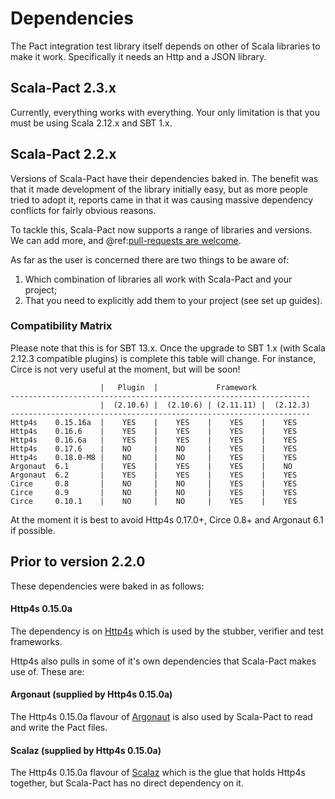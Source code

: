 # Dependencies

The Pact integration test library itself depends on other of Scala libraries to make it work. Specifically it needs an Http and a JSON library.

## Scala-Pact 2.3.x

Currently, everything works with everything. Your only limitation is that you must be using Scala 2.12.x and SBT 1.x.

## Scala-Pact 2.2.x

Versions of Scala-Pact have their dependencies baked in. The benefit was that it made development of the library initially easy, but as more people tried to adopt it, reports came in that it was causing massive dependency conflicts for fairly obvious reasons.

To tackle this, Scala-Pact now supports a range of libraries and versions. We can add more, and @ref:[pull-requests are welcome](contributing.md).

As far as the user is concerned there are two things to be aware of:
1. Which combination of libraries all work with Scala-Pact and your project;
2. That you need to explicitly add them to your project (see set up guides).

### Compatibility Matrix

Please note that this is for SBT 13.x. Once the upgrade to SBT 1.x (with Scala 2.12.3 compatible plugins) is complete this table will change. For instance, Circe is not very useful at the moment, but will be soon!
```
                    |   Plugin  |             Framework
-------------------------------------------------------------------
                    |  (2.10.6) |  (2.10.6) | (2.11.11) |  (2.12.3)
-------------------------------------------------------------------
Http4s    0.15.16a  |    YES    |    YES    |    YES    |    YES
Http4s    0.16.6    |    YES    |    YES    |    YES    |    YES
Http4s    0.16.6a   |    YES    |    YES    |    YES    |    YES
Http4s    0.17.6    |    NO     |    NO     |    YES    |    YES
Http4s    0.18.0-M8 |    NO     |    NO     |    YES    |    YES
Argonaut  6.1       |    YES    |    YES    |    YES    |    NO
Argonaut  6.2       |    YES    |    YES    |    YES    |    YES
Circe     0.8       |    NO     |    NO     |    YES    |    YES
Circe     0.9       |    NO     |    NO     |    YES    |    YES
Circe     0.10.1    |    NO     |    NO     |    YES    |    YES
```

At the moment it is best to avoid Http4s 0.17.0+, Circe 0.8+ and Argonaut 6.1 if possible.

## Prior to version 2.2.0
These dependencies were baked in as follows:

#### Http4s 0.15.0a
The dependency is on [Http4s](http://http4s.org/) which is used by the stubber, verifier and test frameworks.

Http4s also pulls in some of it's own dependencies that Scala-Pact makes use of. These are:

#### Argonaut (supplied by Http4s 0.15.0a)
The Http4s 0.15.0a flavour of [Argonaut](http://argonaut.io/) is also used by Scala-Pact to read and write the Pact files.

#### Scalaz (supplied by Http4s 0.15.0a)
The Http4s 0.15.0a flavour of [Scalaz](https://github.com/scalaz/scalaz) which is the glue that holds Http4s together, but Scala-Pact has no direct dependency on it.
